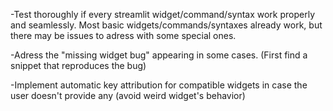 -Test thoroughly if every streamlit widget/command/syntax work properly and seamlessly.
Most basic widgets/commands/syntaxes already work, but there may be issues to adress with some special ones.

-Adress the "missing widget bug" appearing in some cases. (First find a snippet that reproduces the bug)

-Implement automatic key attribution for compatible widgets in case the user doesn't provide any (avoid weird widget's behavior)
